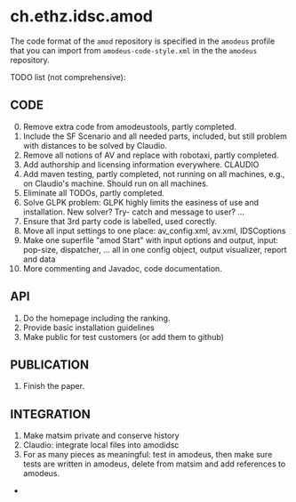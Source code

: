 # ch.ethz.idsc.amod

The code format of the `amod` repository is specified in the `amodeus` profile that you can import from `amodeus-code-style.xml` in the the `amodeus` repository.


TODO list (not comprehensive):


## CODE
0) Remove extra code from amodeustools, partly completed.
1) Include the SF Scenario and all needed parts, included, but still problem with distances to be solved by Claudio.
2) Remove all notions of AV and replace with robotaxi, partly completed.
3) Add authorship and licensing information everywhere. CLAUDIO
4) Add maven testing, partly completed, not running on all machines, e.g., on Claudio's machine. Should run on all machines. 
5) Eliminate all TODOs, partly completed.
5) Solve GLPK problem: GLPK highly limits the easiness of use and installation. New solver? Try- catch and message to user? ...
6) Ensure that 3rd party code is labelled, used corectly. 
7) Move all input settings to one place: av_config.xml, av.xml, IDSCoptions
8) Make one superfile "amod Start" with input options and output, input: pop-size, dispatcher, ... all in one config object,  output visualizer, report and data 
9) More commenting and Javadoc, code documentation.


## API
1) Do the homepage including the ranking.
2) Provide basic installation guidelines
3) Make public for test customers (or add them to github)


## PUBLICATION
1) Finish the paper. 


## INTEGRATION
1) Make matsim private and conserve history
2) Claudio: integrate local files into amodidsc
2) For as many pieces as meaningful: test in amodeus, then make sure tests are written in amodeus, delete from matsim and add references to amodeus.





-